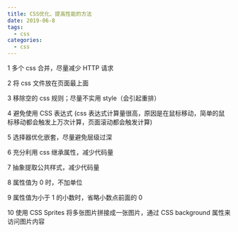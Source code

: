 ```yaml
---
title: CSS优化、提高性能的方法
date: 2019-06-8
tags:
  - css
categories:
  - css
---
```


1 多个 css 合并，尽量减少 HTTP 请求

2 将 css 文件放在页面最上面

3 移除空的 css 规则；尽量不实用 style（会引起重排）

4 避免使用 CSS 表达式 (css 表达式计算量很高，原因是在鼠标移动，简单的鼠标移动都会触发上万次计算，页面滚动都会触发计算)

5 选择器优化嵌套，尽量避免层级过深

6 充分利用 css 继承属性，减少代码量

7 抽象提取公共样式，减少代码量

8 属性值为 0 时，不加单位

9 属性值为小于 1 的小数时，省略小数点前面的 0

10 使用 CSS Sprites 将多张图片拼接成一张图片，通过 CSS background 属性来访问图片内容
